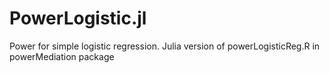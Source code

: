 # PowerLogistic.jl
Power for simple logistic regression. Julia version of powerLogisticReg.R in powerMediation package
